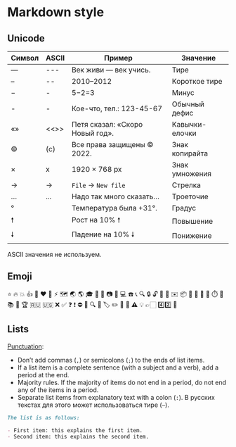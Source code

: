 # Markdown style

## Unicode

| Символ | ASCII | Пример                          | Значение       |
| ------ | ----- | ------------------------------- | -------------- |
| —      | ---   | Век живи — век учись.           | Тире           |
| –      | --    | 2010–2012                       | Короткое тире  |
| −      | -     | 5−2=3                           | Минус          |
| -      | -     | Кое-что, тел.: 123-45-67        | Обычный дефис  |
| «»     | <<>>  | Петя сказал: «Скоро Новый год». | Кавычки-елочки |
| ©      | (c)   | Все права защищены © 2022.      | Знак копирайта |
| ×      | x     | 1920 × 768 px                   | Знак умножения |
| →      | ->    | `File` → `New file`             | Стрелка        |
| …      | ...   | Надо так много сказать…         | Троеточие      |
| °      |       | Температура была +31°.          | Градус         |
| 🠕      |       | Рост на 10% 🠕                   | Повышение      |
| 🠗      |       | Падение на 10% 🠗                | Понижение      |

ASCII значения не используем.

## Emoji

⭐ 🔥 💥 👍 🔗 ❤️ 🎵 ⚡ 🗺️ 🌏 🌎 🎓 🎁 💾 📷 🎥 💻 ☎️ 📞 🔍 🔒 🔓 🔑 📧 ✉️ 📦 📁 📂 📅 📆 ⏱️ 🔔 📚 📖 🏆 🇷🇺 🇺🇸 ❌ ✅ ❓ ❗ ⛔ 🚫 🔍 🔖 🏷️ ✏️ 🔞 📝 ⚠️ 💡 👉🏻 4️⃣2️⃣ 🐍

## Lists

[Punctuation](https://docs.gitlab.com/ee/development/documentation/styleguide/#punctuation-1):

- Don’t add commas (`,`) or semicolons (`;`) to the ends of list items.
- If a list item is a complete sentence (with a subject and a verb), add a period at the end.
- Majority rules. If the majority of items do not end in a period, do not end any of the items in a period.
- Separate list items from explanatory text with a colon (`:`). В русских текстах для этого может использоваться тире (`—`).

```markdown
The list is as follows:

- First item: this explains the first item.
- Second item: this explains the second item.
```
